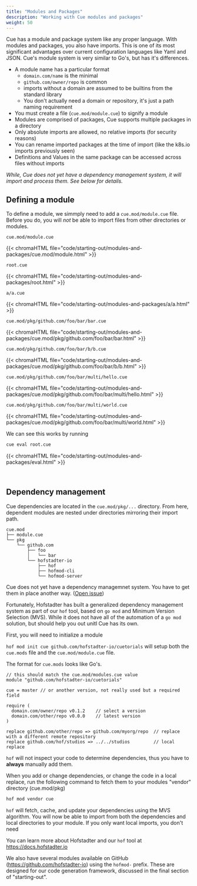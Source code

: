 ```yaml
---
title: "Modules and Packages"
description: "Working with Cue modules and packages"
weight: 50
---
```


Cue has a module and package system like any proper language.
With modules and packages, you also have imports.
This is one of its most significant advantages over current configuration
languages like Yaml and JSON.
Cue's module system is very similar to Go's, but has it's differences.

- A module name has a particular format
    - `domain.com/name` is the minimal
    - `github.com/owner/repo` is common
    - imports without a domain are assumed to be builtins from the standard library
    - You don't actually need a domain or repository, it's just a path naming requirement
- You must create a file (`cue.mod/module.cue`) to signify a module
- Modules are comprised of packages, Cue supports multiple packages in a directory
- Only absolute imports are allowed, no relative imports (for security reasons)
- You can rename imported packages at the time of import (like the k8s.io imports previously seen)
- Definitions and Values in the same package can be accessed across files without imports

_While, Cue does not yet have a dependency management system, it will import and process them. See below for details._

## Defining a module

To define a module, we simmply need to add a `cue.mod/module.cue` file.
Before you do, you will _not_ be able to import files from other directories or modules.

`cue.mod/module.cue`

{{< chromaHTML file="code/starting-out/modules-and-packages/cue.mod/module.html" >}}

`root.cue`

{{< chromaHTML file="code/starting-out/modules-and-packages/root.html" >}}

`a/a.cue`

{{< chromaHTML file="code/starting-out/modules-and-packages/a/a.html" >}}

`cue.mod/pkg/github.com/foo/bar/bar.cue`

{{< chromaHTML file="code/starting-out/modules-and-packages/cue.mod/pkg/github.com/foo/bar/bar.html" >}}

`cue.mod/pkg/github.com/foo/bar/b/b.cue`

{{< chromaHTML file="code/starting-out/modules-and-packages/cue.mod/pkg/github.com/foo/bar/b/b.html" >}}

`cue.mod/pkg/github.com/foo/bar/multi/hello.cue`

{{< chromaHTML file="code/starting-out/modules-and-packages/cue.mod/pkg/github.com/foo/bar/multi/hello.html" >}}

`cue.mod/pkg/github.com/foo/bar/multi/world.cue`

{{< chromaHTML file="code/starting-out/modules-and-packages/cue.mod/pkg/github.com/foo/bar/multi/world.html" >}}

We can see this works by running

```sh
cue eval root.cue
```

{{< chromaHTML file="code/starting-out/modules-and-packages/eval.html" >}}


<br>

## Dependency management

Cue dependencies are located in the `cue.mod/pkg/...` directory.
From here, dependent modules are nested under directories mirroring their import path.

```text
cue.mod
├── module.cue
└── pkg
    └── github.com
        ├── foo
        │   └── bar
        └── hofstadter-io
            ├── hof
            ├── hofmod-cli
            └── hofmod-server
```

Cue does not yet have a dependency managemnet system. You have to get them in place another way.
([Open issue](https://github.com/cuelang/cue/issues/409))

Fortunately, Hofstadter has built a generalized dependency management system as part of our `hof` tool,
based on `go mod` and Minimum Version Selection (MVS).
While it does not have all of the automation of a `go mod` solution, but should help you out unitl Cue has its own.

First, you will need to initialize a module

`hof mod init cue github.com/hofstadter-io/cuetorials` will setup both the `cue.mods` file and the `cue.mod/module.cue` file.

The format for `cue.mods` looks like Go's.

```text
// this should match the cue.mod/modules.cue value
module "github.com/hofstadter-io/cuetorials"

cue = master // or another version, not really used but a required field

require (
  domain.com/owner/repo v0.1.2    // select a version
  domain.com/other/repo v0.0.0    // latest version
)

replace github.com/other/repo => github.com/myorg/repo  // replace with a different remote repository
replace github.com/hof/studios => ../../studios         // local replace
```

`hof` will not inspect your code to determine dependencies, thus you have to __always__ manually add them.

When you add or change dependencies, or change the code in a local replace, run the following command
to fetch them to your modules "vendor" directory (cue.mod/pkg)

```sh
hof mod vendor cue
```

`hof` will fetch, cache, and update your dependencies using the MVS algorithm.
You will now be able to import from both the dependencies and local directories to your module.
If you only want local imports, you don't need

You can learn more about Hofstadter and our `hof` tool at https://docs.hofstadter.io

We also have several modules available on GitHub (https://github.com/hofstadter-io)
using the `hofmod-` prefix. These are designed for our code generation framework,
discussed in the final section of "starting-out".

